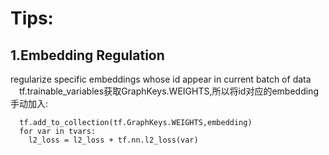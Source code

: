 # Tips:
## 1.Embedding Regulation
 regularize specific embeddings whose id appear in current batch of data  
　tf.trainable_variables获取GraphKeys.WEIGHTS,所以将id对应的embedding手动加入:  　
```
  tf.add_to_collection(tf.GraphKeys.WEIGHTS,embedding)  
  for var in tvars:  
    l2_loss = l2_loss + tf.nn.l2_loss(var)
```
 
